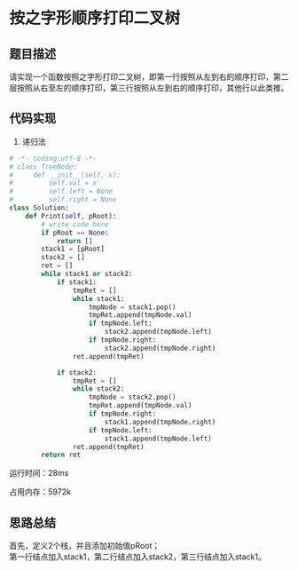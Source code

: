# 按之字形顺序打印二叉树


## 题目描述

请实现一个函数按照之字形打印二叉树，即第一行按照从左到右的顺序打印，第二层按照从右至左的顺序打印，第三行按照从左到右的顺序打印，其他行以此类推。

## 代码实现

1. 递归法
```python
# -*- coding:utf-8 -*-
# class TreeNode:
#     def __init__(self, x):
#         self.val = x
#         self.left = None
#         self.right = None
class Solution:
    def Print(self, pRoot):
        # write code here
        if pRoot == None:
            return []
        stack1 = [pRoot]
        stack2 = []
        ret = []
        while stack1 or stack2:
            if stack1:
                tmpRet = []
                while stack1:
                    tmpNode = stack1.pop()
                    tmpRet.append(tmpNode.val)
                    if tmpNode.left:
                        stack2.append(tmpNode.left)
                    if tmpNode.right:
                        stack2.append(tmpNode.right)
                ret.append(tmpRet)

            if stack2:
                tmpRet = []
                while stack2:
                    tmpNode = stack2.pop()
                    tmpRet.append(tmpNode.val)
                    if tmpNode.right:
                        stack1.append(tmpNode.right)
                    if tmpNode.left:
                        stack1.append(tmpNode.left)
                ret.append(tmpRet)
        return ret
```

运行时间：28ms

占用内存：5972k




## 思路总结

首先，定义2个栈，并且添加初始值pRoot；  
第一行结点加入stack1，第二行结点加入stack2，第三行结点加入stack1。   